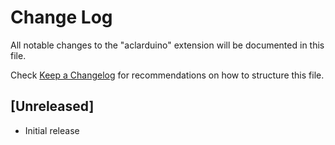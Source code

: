 # Change Log

All notable changes to the "aclarduino" extension will be documented in this file.

Check [Keep a Changelog](http://keepachangelog.com/) for recommendations on how to structure this file.

## [Unreleased]

- Initial release